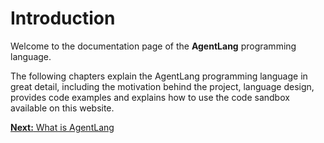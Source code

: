 # Introduction

Welcome to the documentation page of the **AgentLang** programming language.

The following chapters explain the AgentLang programming language in great detail, including the motivation behind the project, language design, provides code examples and explains how to use the code sandbox available on this website.

[**Next:** What is AgentLang](/documentation/introduction/what-is-agent-lang)